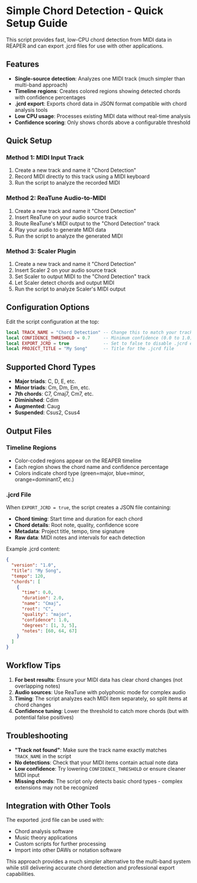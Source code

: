 # Simple Chord Detection - Quick Setup Guide

This script provides fast, low-CPU chord detection from MIDI data in REAPER and can export .jcrd files for use with other applications.

## Features

- **Single-source detection**: Analyzes one MIDI track (much simpler than multi-band approach)
- **Timeline regions**: Creates colored regions showing detected chords with confidence percentages
- **.jcrd export**: Exports chord data in JSON format compatible with chord analysis tools
- **Low CPU usage**: Processes existing MIDI data without real-time analysis
- **Confidence scoring**: Only shows chords above a configurable threshold

## Quick Setup

### Method 1: MIDI Input Track
1. Create a new track and name it "Chord Detection"
2. Record MIDI directly to this track using a MIDI keyboard
3. Run the script to analyze the recorded MIDI

### Method 2: ReaTune Audio-to-MIDI
1. Create a new track and name it "Chord Detection"
2. Insert ReaTune on your audio source track
3. Route ReaTune's MIDI output to the "Chord Detection" track
4. Play your audio to generate MIDI data
5. Run the script to analyze the generated MIDI

### Method 3: Scaler Plugin
1. Create a new track and name it "Chord Detection"
2. Insert Scaler 2 on your audio source track
3. Set Scaler to output MIDI to the "Chord Detection" track
4. Let Scaler detect chords and output MIDI
5. Run the script to analyze Scaler's MIDI output

## Configuration Options

Edit the script configuration at the top:

```lua
local TRACK_NAME = "Chord Detection" -- Change this to match your track name
local CONFIDENCE_THRESHOLD = 0.7     -- Minimum confidence (0.0 to 1.0)
local EXPORT_JCRD = true             -- Set to false to disable .jcrd export
local PROJECT_TITLE = "My Song"      -- Title for the .jcrd file
```

## Supported Chord Types

- **Major triads**: C, D, E, etc.
- **Minor triads**: Cm, Dm, Em, etc.
- **7th chords**: C7, Cmaj7, Cm7, etc.
- **Diminished**: Cdim
- **Augmented**: Caug
- **Suspended**: Csus2, Csus4

## Output Files

### Timeline Regions
- Color-coded regions appear on the REAPER timeline
- Each region shows the chord name and confidence percentage
- Colors indicate chord type (green=major, blue=minor, orange=dominant7, etc.)

### .jcrd File
When `EXPORT_JCRD = true`, the script creates a JSON file containing:
- **Chord timing**: Start time and duration for each chord
- **Chord details**: Root note, quality, confidence score
- **Metadata**: Project title, tempo, time signature
- **Raw data**: MIDI notes and intervals for each detection

Example .jcrd content:
```json
{
  "version": "1.0",
  "title": "My Song",
  "tempo": 120,
  "chords": [
    {
      "time": 0.0,
      "duration": 2.0,
      "name": "Cmaj",
      "root": "C",
      "quality": "major",
      "confidence": 1.0,
      "degrees": [1, 3, 5],
      "notes": [60, 64, 67]
    }
  ]
}
```

## Workflow Tips

1. **For best results**: Ensure your MIDI data has clear chord changes (not overlapping notes)
2. **Audio sources**: Use ReaTune with polyphonic mode for complex audio
3. **Timing**: The script analyzes each MIDI item separately, so split items at chord changes
4. **Confidence tuning**: Lower the threshold to catch more chords (but with potential false positives)

## Troubleshooting

- **"Track not found"**: Make sure the track name exactly matches `TRACK_NAME` in the script
- **No detections**: Check that your MIDI items contain actual note data
- **Low confidence**: Try lowering `CONFIDENCE_THRESHOLD` or ensure cleaner MIDI input
- **Missing chords**: The script only detects basic chord types - complex extensions may not be recognized

## Integration with Other Tools

The exported .jcrd file can be used with:
- Chord analysis software
- Music theory applications
- Custom scripts for further processing
- Import into other DAWs or notation software

This approach provides a much simpler alternative to the multi-band system while still delivering accurate chord detection and professional export capabilities.
